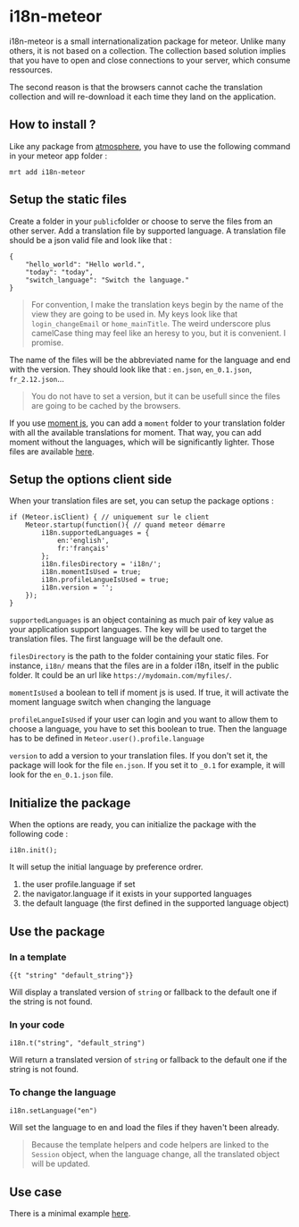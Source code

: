 # i18n-meteor

i18n-meteor is a small internationalization package for meteor. Unlike many others, it is not based on a collection. The collection based solution implies that you have to open and close connections to your server, which consume ressources.

The second reason is that the browsers cannot cache the translation collection and will re-download it each time they land on the application.

## How to install ?

Like any package from [atmosphere](https://atmospherejs.com/), you have to use the following command in your meteor app folder :

	mrt add i18n-meteor

## Setup the static files

Create a folder in your `public`folder or choose to serve the files from an other server. Add a translation file by supported language. A translation file should be a json valid file and look like that :

	{
		"hello_world": "Hello world.",
		"today": "today",
		"switch_language": "Switch the language."
	}

> For convention, I make the translation keys begin by the name of the view they are going to be used in. My keys look like that `login_changeEmail` or `home_mainTitle`. The weird underscore plus camelCase thing may feel like an heresy to you, but it is convenient. I promise.

The name of the files will be the abbreviated name for the language and end with the version. They should look like that : `en.json`, `en_0.1.json`, `fr_2.12.json`…

> You do not have to set a version, but it can be usefull since the files are going to be cached by the browsers.

If you use [moment js](http://momentjs.com/), you can add a `moment` folder to your translation folder with all the available translations for moment. That way, you can add moment without the languages, which will be significantly lighter. Those files are available [here](https://github.com/moment/moment/tree/develop/lang).

## Setup the options client side

When your translation files are set, you can setup the package options :

	if (Meteor.isClient) { // uniquement sur le client
		Meteor.startup(function(){ // quand meteor démarre
			i18n.supportedLanguages = {
				en:'english',
				fr:'français'
			};
			i18n.filesDirectory = 'i18n/';
			i18n.momentIsUsed = true;
			i18n.profileLangueIsUsed = true;
			i18n.version = '';
		});
	}

`supportedLanguages` is an object containing as much pair of key value as your application support languages. The key will be used to target the translation files. The first language will be the default one.

`filesDirectory` is the path to the folder containing your static files. For instance, `i18n/` means that the files are in a folder i18n, itself in the public folder. It could be an url like `https://mydomain.com/myfiles/`.

`momentIsUsed` a boolean to tell if moment js is used. If true, it will activate the moment language switch when changing the language

`profileLangueIsUsed` if your user can login and you want to allow them to choose a language, you have to set this boolean to true. Then the language has to be defined in `Meteor.user().profile.language`

`version` to add a version to your translation files. If you don't set it, the package will look for the file `en.json`. If you set it to `_0.1` for example, it will look for the `en_0.1.json` file.

## Initialize the package

When the options are ready, you can initialize the package with the following code :

	i18n.init();

It will setup the initial language by preference ordrer.

1. the user profile.language if set
2. the navigator.language if it exists in your supported languages
3. the default language (the first defined in the supported language object)

## Use the package

### In a template

	{{t "string" "default_string"}}

Will display a translated version of `string` or fallback to the default one if the string is not found.

### In your code

	i18n.t("string", "default_string")

Will return a translated version of `string` or fallback to the default one if the string is not found.

### To change the language

	i18n.setLanguage("en")

Will set the language to en and load the files if they haven't been already.

> Because the template helpers and code helpers are linked to the `Session` object, when the language change, all the translated object will be updated.

## Use case

There is a minimal example [here](https://github.com/fabien-h/i18n-meteor/tree/master/example).